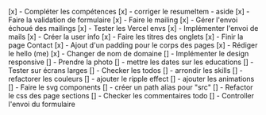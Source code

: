 [x] - Compléter les compétences
[x] - corriger le resumeItem - aside
[x] - Faire la validation de formulaire
[x] - Faire le mailing
[x] - Gérer l'envoi échoué des mailings
[x] - Tester les Vercel envs
[x] - Implémenter l'envoi de mails
[x] - Créer la user info
[x] - Faire les titres des onglets
[x] - Finir la page Contact
[x] - Ajout d'un padding pour le corps des pages
[x] - Rédiger le hello (me)
[x] - Changer de nom de domaine
[] - Implémenter le design responsive
[] - Prendre la photo
[] - mettre les dates sur les educations
[] - Tester sur écrans larges
[] - Checker les todos
[] - arrondir les skills
[] - refactorer les couleurs
[] - ajouter le ripple effect
[] - ajouter les animations
[] - Faire le svg components
[] - créer un path alias pour "src"
[] - Refactor le css des page sections
[] - Checker les commentaires todo
[] - Controller l'envoi du formulaire

